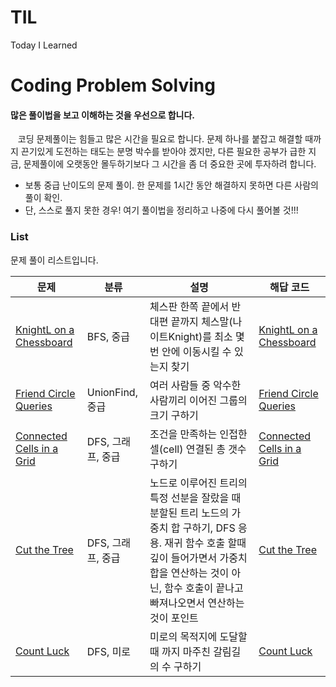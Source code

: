 # TIL
Today I Learned


# Coding Problem Solving

#### 많은 풀이법을 보고 이해하는 것을 우선으로 합니다.

&nbsp;&nbsp; 코딩 문제풀이는 힘들고 많은 시간을 필요로 합니다. 문제 하나를 붙잡고 해결할 때까지 끈기있게 도전하는 태도는 분명 박수를 받아야 겠지만, 다른 필요한 공부가 급한 지금, 문제풀이에 오랫동안 몰두하기보다 그 시간을 좀 더 중요한 곳에 투자하려 합니다.

- 보통 중급 난이도의 문제 풀이. 한 문제를 1시간 동안 해결하지 못하면 다른 사람의 풀이 확인.
- 단, 스스로 풀지 못한 경우! 여기 풀이법을 정리하고 나중에 다시 풀어볼 것!!!


### List
문제 풀이 리스트입니다.


문제 | 분류 | 설명 | 해답 코드  
|---|---|---|---|
[KnightL on a Chessboard](https://www.hackerrank.com/challenges/knightl-on-chessboard/problem) | BFS, 중급 | 체스판 한쪽 끝에서 반대편 끝까지 체스말(나이트Knight)를 최소 몇 번 안에 이동시킬 수 있는지 찾기 | [KnightL on a Chessboard](https://github.com/wlsvy/TIL/blob/master/Coding_Problem_Solving/KnightL%20on%20a%20Chessboard.md)
[Friend Circle Queries](https://www.hackerrank.com/challenges/friend-circle-queries/problem) | UnionFind, 중급 | 여러 사람들 중 악수한 사람끼리 이어진 그룹의 크기 구하기 | [Friend Circle Queries](https://github.com/wlsvy/TIL/blob/master/Coding_Problem_Solving/Friend%20Circle%20Queries.cpp)
[Connected Cells in a Grid](https://www.hackerrank.com/challenges/connected-cell-in-a-grid/problem) | DFS, 그래프, 중급 | 조건을 만족하는 인접한 셀(cell) 연결된 총 갯수 구하기 | [Connected Cells in a Grid](https://github.com/wlsvy/TIL/blob/master/Coding_Problem_Solving/Connected%20Cells%20in%20a%20Grid.cpp)
[Cut the Tree](https://www.hackerrank.com/challenges/cut-the-tree/problem) | DFS, 그래프, 중급 | 노드로 이루어진 트리의 특정 선분을 잘랐을 때 분할된 트리 노드의 가중치 합 구하기, DFS 응용. 재귀 함수 호출 할때 깊이 들어가면서 가중치 합을 연산하는 것이 아닌, 함수 호출이 끝나고 빠져나오면서 연산하는 것이 포인트 | [Cut the Tree](https://github.com/wlsvy/TIL/blob/master/Coding_Problem_Solving/Cut%20the%20Tree.cpp)
[Count Luck](https://www.hackerrank.com/challenges/count-luck/problem) | DFS, 미로 | 미로의 목적지에 도달할 때 까지 마주친 갈림길의 수 구하기 | [Count Luck](https://github.com/wlsvy/TIL/blob/master/Coding_Problem_Solving/Count%20Luck.cpp)


